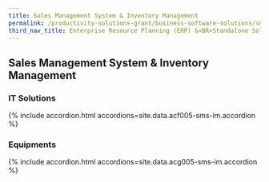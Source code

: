```yaml
---
title: Sales Management System & Inventory Management
permalink: /productivity-solutions-grant/business-software-solutions/sms-im
third_nav_title: Enterprise Resource Planning (ERP) &<BR>Standalone Solutions
---
```


## Sales Management System & Inventory Management

### IT Solutions

{% include accordion.html accordions=site.data.acf005-sms-im.accordion %}

### Equipments

{% include accordion.html accordions=site.data.acg005-sms-im.accordion %}